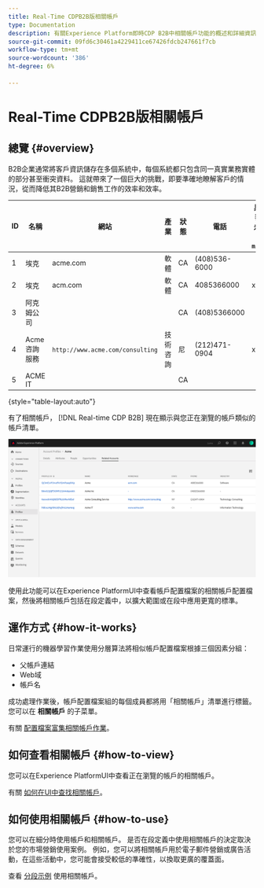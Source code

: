 ```yaml
---
title: Real-Time CDPB2B版相關帳戶
type: Documentation
description: 有關Experience Platform即時CDP B2B中相關帳戶功能的概述和詳細資訊。
source-git-commit: 09fd6c30461a4229411ce67426fdcb247661f7cb
workflow-type: tm+mt
source-wordcount: '386'
ht-degree: 6%

---
```


# Real-Time CDPB2B版相關帳戶

## 總覽 {#overview}

B2B企業通常將客戶資訊儲存在多個系統中，每個系統都只包含同一真實業務實體的部分甚至衝突資料。 這就帶來了一個巨大的挑戰，即要準確地瞭解客戶的情況，從而降低其B2B營銷和銷售工作的效率和效率。

| ID | 名稱 | 網站 | 產業 | 狀態 | 電話 | 具有金額>的未結機會 `$1 million` |
|---|---|---|---|---|---|---|
| 1 | 埃克 | acme.com | 軟體 | CA | (408)536-6000 |  |
| 2 | 埃克 | acm.com | 軟體 | CA | 4085366000 | x |
| 3 | 阿克姆公司 |  |  | CA | (408)5366000 |  |
| 4 | Acme咨詢服務 | `http://www.acme.com/consulting` | 技術咨詢 | 尼 | (212)471-0904 | x |
| 5 | ACME IT |  |  | CA |  |  |

{style=&quot;table-layout:auto&quot;}

有了相關帳戶， [!DNL Real-time CDP B2B] 現在顯示與您正在瀏覽的帳戶類似的帳戶清單。

![顯示Experience PlatformUI中相關帳戶的螢幕。](/help/rtcdp/b2b-ai-ml-services/assets/related-accounts-in-ui.png)

使用此功能可以在Experience PlatformUI中查看帳戶配置檔案的相關帳戶配置檔案，然後將相關帳戶包括在段定義中，以擴大範圍或在段中應用更寬的標準。

## 運作方式 {#how-it-works}

日常運行的機器學習作業使用分層算法將相似帳戶配置檔案根據三個因素分組：

* 父帳戶連結
* Web域
* 帳戶名

成功處理作業後，帳戶配置檔案組的每個成員都將用「相關帳戶」清單進行標籤。 您可以在 **相關帳戶** 的子菜單。

有關 [配置檔案富集相關帳戶作業](/help/dataflows/ui/b2b/monitor-profile-enrichment.md)。

## 如何查看相關帳戶 {#how-to-view}

您可以在Experience PlatformUI中查看正在瀏覽的帳戶的相關帳戶。

有關 [如何在UI中查找相關帳戶](/help/rtcdp/accounts/account-profile-ui-guide.md#related-accounts-tab)。

## 如何使用相關帳戶 {#how-to-use}

您可以在細分時使用帳戶和相關帳戶。 是否在段定義中使用相關帳戶的決定取決於您的市場營銷使用案例。 例如，您可以將相關帳戶用於電子郵件營銷或廣告活動，在這些活動中，您可能會接受較低的準確性，以換取更廣的覆蓋面。

查看 [分段示例](/help/rtcdp/segmentation/b2b.md#related-account) 使用相關帳戶。